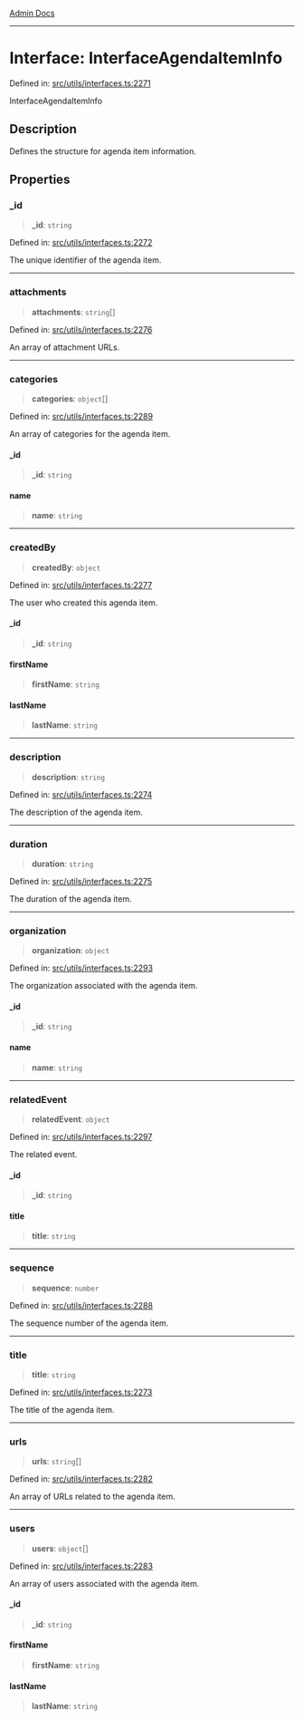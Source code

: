 [Admin Docs](/)

***

# Interface: InterfaceAgendaItemInfo

Defined in: [src/utils/interfaces.ts:2271](https://github.com/PalisadoesFoundation/talawa-admin/blob/main/src/utils/interfaces.ts#L2271)

InterfaceAgendaItemInfo

## Description

Defines the structure for agenda item information.

## Properties

### \_id

> **\_id**: `string`

Defined in: [src/utils/interfaces.ts:2272](https://github.com/PalisadoesFoundation/talawa-admin/blob/main/src/utils/interfaces.ts#L2272)

The unique identifier of the agenda item.

***

### attachments

> **attachments**: `string`[]

Defined in: [src/utils/interfaces.ts:2276](https://github.com/PalisadoesFoundation/talawa-admin/blob/main/src/utils/interfaces.ts#L2276)

An array of attachment URLs.

***

### categories

> **categories**: `object`[]

Defined in: [src/utils/interfaces.ts:2289](https://github.com/PalisadoesFoundation/talawa-admin/blob/main/src/utils/interfaces.ts#L2289)

An array of categories for the agenda item.

#### \_id

> **\_id**: `string`

#### name

> **name**: `string`

***

### createdBy

> **createdBy**: `object`

Defined in: [src/utils/interfaces.ts:2277](https://github.com/PalisadoesFoundation/talawa-admin/blob/main/src/utils/interfaces.ts#L2277)

The user who created this agenda item.

#### \_id

> **\_id**: `string`

#### firstName

> **firstName**: `string`

#### lastName

> **lastName**: `string`

***

### description

> **description**: `string`

Defined in: [src/utils/interfaces.ts:2274](https://github.com/PalisadoesFoundation/talawa-admin/blob/main/src/utils/interfaces.ts#L2274)

The description of the agenda item.

***

### duration

> **duration**: `string`

Defined in: [src/utils/interfaces.ts:2275](https://github.com/PalisadoesFoundation/talawa-admin/blob/main/src/utils/interfaces.ts#L2275)

The duration of the agenda item.

***

### organization

> **organization**: `object`

Defined in: [src/utils/interfaces.ts:2293](https://github.com/PalisadoesFoundation/talawa-admin/blob/main/src/utils/interfaces.ts#L2293)

The organization associated with the agenda item.

#### \_id

> **\_id**: `string`

#### name

> **name**: `string`

***

### relatedEvent

> **relatedEvent**: `object`

Defined in: [src/utils/interfaces.ts:2297](https://github.com/PalisadoesFoundation/talawa-admin/blob/main/src/utils/interfaces.ts#L2297)

The related event.

#### \_id

> **\_id**: `string`

#### title

> **title**: `string`

***

### sequence

> **sequence**: `number`

Defined in: [src/utils/interfaces.ts:2288](https://github.com/PalisadoesFoundation/talawa-admin/blob/main/src/utils/interfaces.ts#L2288)

The sequence number of the agenda item.

***

### title

> **title**: `string`

Defined in: [src/utils/interfaces.ts:2273](https://github.com/PalisadoesFoundation/talawa-admin/blob/main/src/utils/interfaces.ts#L2273)

The title of the agenda item.

***

### urls

> **urls**: `string`[]

Defined in: [src/utils/interfaces.ts:2282](https://github.com/PalisadoesFoundation/talawa-admin/blob/main/src/utils/interfaces.ts#L2282)

An array of URLs related to the agenda item.

***

### users

> **users**: `object`[]

Defined in: [src/utils/interfaces.ts:2283](https://github.com/PalisadoesFoundation/talawa-admin/blob/main/src/utils/interfaces.ts#L2283)

An array of users associated with the agenda item.

#### \_id

> **\_id**: `string`

#### firstName

> **firstName**: `string`

#### lastName

> **lastName**: `string`
